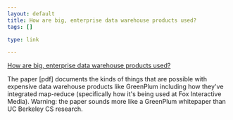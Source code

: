 ```yaml
--- 
layout: default
title: How are big, enterprise data warehouse products used?
tags: []

type: link

---
```

<a href="http://db.cs.berkeley.edu/jmh/papers/madskills-032009.pdf">How are big, enterprise data warehouse products used?</a>

The paper [pdf] documents the kinds of things that are possible with expensive data warehouse products like GreenPlum including how they've integrated map-reduce (specifically how it's being used at Fox Interactive Media). Warning: the paper sounds more like a GreenPlum whitepaper than UC Berkeley CS research.
